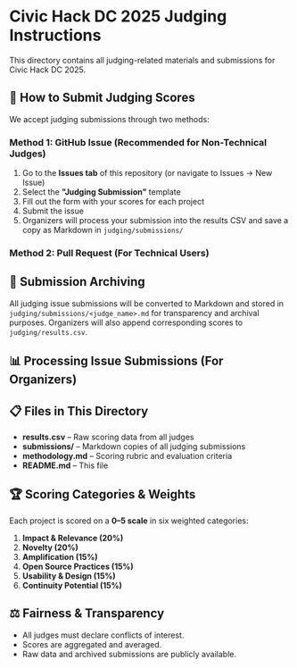 # Civic Hack DC 2025 Judging Instructions

This directory contains all judging-related materials and submissions for Civic Hack DC 2025.

## 📝 How to Submit Judging Scores

We accept judging submissions through two methods:

### Method 1: GitHub Issue (Recommended for Non-Technical Judges)

1. Go to the **Issues tab** of this repository (or navigate to Issues → New Issue)
2. Select the **"Judging Submission"** template
3. Fill out the form with your scores for each project
4. Submit the issue
5. Organizers will process your submission into the results CSV and save a copy as Markdown in `judging/submissions/`

### Method 2: Pull Request (For Technical Users)

## 📂 Submission Archiving

All judging issue submissions will be converted to Markdown and stored in `judging/submissions/<judge_name>.md` for transparency and archival purposes. Organizers will also append corresponding scores to `judging/results.csv`.

## 📊 Processing Issue Submissions (For Organizers)

## 📋 Files in This Directory

* **results.csv** – Raw scoring data from all judges
* **submissions/** – Markdown copies of all judging submissions
* **methodology.md** – Scoring rubric and evaluation criteria
* **README.md** – This file

## 🏆 Scoring Categories & Weights

Each project is scored on a **0–5 scale** in six weighted categories:

1. **Impact & Relevance (20%)**
2. **Novelty (20%)**
3. **Amplification (15%)**
4. **Open Source Practices (15%)**
5. **Usability & Design (15%)**
6. **Continuity Potential (15%)**

## ⚖️ Fairness & Transparency

* All judges must declare conflicts of interest.
* Scores are aggregated and averaged.
* Raw data and archived submissions are publicly available.
